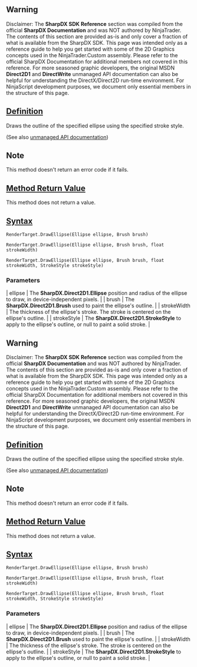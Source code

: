 ## Warning

Disclaimer: The **SharpDX SDK Reference** section was compiled from the official **SharpDX Documentation** and was NOT authored by NinjaTrader. The contents of this section are provided as-is and only cover a fraction of what is available from the SharpDX SDK. This page was intended only as a reference guide to help you get started with some of the 2D Graphics concepts used in the NinjaTrader.Custom assembly. Please refer to the official SharpDX Documentation for additional members not covered in this reference. For more seasoned graphic developers, the original MSDN **Direct2D1** and **DirectWrite** unmanaged API documentation can also be helpful for understanding the DirectX/Direct2D run-time environment. For NinjaScript development purposes, we document only essential members in the structure of this page.

## [Definition](https://developer.ninjatrader.com/docs/desktop/sharpdx_direct2d1_rendertarget_drawellipse\#definition)

Draws the outline of the specified ellipse using the specified stroke style.

(See also [unmanaged API documentation](http://msdn.microsoft.com/en-us/library/dd371886.aspx))

## Note

This method doesn't return an error code if it fails.

## [Method Return Value](https://developer.ninjatrader.com/docs/desktop/sharpdx_direct2d1_rendertarget_drawellipse\#method-return-value)

This method does not return a value.

## [Syntax](https://developer.ninjatrader.com/docs/desktop/sharpdx_direct2d1_rendertarget_drawellipse\#syntax)

`RenderTarget.DrawEllipse(Ellipse ellipse, Brush brush)`

`RenderTarget.DrawEllipse(Ellipse ellipse, Brush brush, float strokeWidth)`

`RenderTarget.DrawEllipse(Ellipse ellipse, Brush brush, float strokeWidth, StrokeStyle strokeStyle)`

### Parameters

| ellipse | The **SharpDX.Direct2D1.Ellipse** position and radius of the ellipse to draw, in device-independent pixels. |
| brush | The **SharpDX.Direct2D1.Brush** used to paint the ellipse's outline. |
| strokeWidth | The thickness of the ellipse's stroke. The stroke is centered on the ellipse's outline. |
| strokeStyle | The **SharpDX.Direct2D1.StrokeStyle** to apply to the ellipse's outline, or null to paint a solid stroke. |

## Warning

Disclaimer: The **SharpDX SDK Reference** section was compiled from the official **SharpDX Documentation** and was NOT authored by NinjaTrader. The contents of this section are provided as-is and only cover a fraction of what is available from the SharpDX SDK. This page was intended only as a reference guide to help you get started with some of the 2D Graphics concepts used in the NinjaTrader.Custom assembly. Please refer to the official SharpDX Documentation for additional members not covered in this reference. For more seasoned graphic developers, the original MSDN **Direct2D1** and **DirectWrite** unmanaged API documentation can also be helpful for understanding the DirectX/Direct2D run-time environment. For NinjaScript development purposes, we document only essential members in the structure of this page.

## [Definition](https://developer.ninjatrader.com/docs/desktop/sharpdx_direct2d1_rendertarget_drawellipse\#definition)

Draws the outline of the specified ellipse using the specified stroke style.

(See also [unmanaged API documentation](http://msdn.microsoft.com/en-us/library/dd371886.aspx))

## Note

This method doesn't return an error code if it fails.

## [Method Return Value](https://developer.ninjatrader.com/docs/desktop/sharpdx_direct2d1_rendertarget_drawellipse\#method-return-value)

This method does not return a value.

## [Syntax](https://developer.ninjatrader.com/docs/desktop/sharpdx_direct2d1_rendertarget_drawellipse\#syntax)

`RenderTarget.DrawEllipse(Ellipse ellipse, Brush brush)`

`RenderTarget.DrawEllipse(Ellipse ellipse, Brush brush, float strokeWidth)`

`RenderTarget.DrawEllipse(Ellipse ellipse, Brush brush, float strokeWidth, StrokeStyle strokeStyle)`

### Parameters

| ellipse | The **SharpDX.Direct2D1.Ellipse** position and radius of the ellipse to draw, in device-independent pixels. |
| brush | The **SharpDX.Direct2D1.Brush** used to paint the ellipse's outline. |
| strokeWidth | The thickness of the ellipse's stroke. The stroke is centered on the ellipse's outline. |
| strokeStyle | The **SharpDX.Direct2D1.StrokeStyle** to apply to the ellipse's outline, or null to paint a solid stroke. |